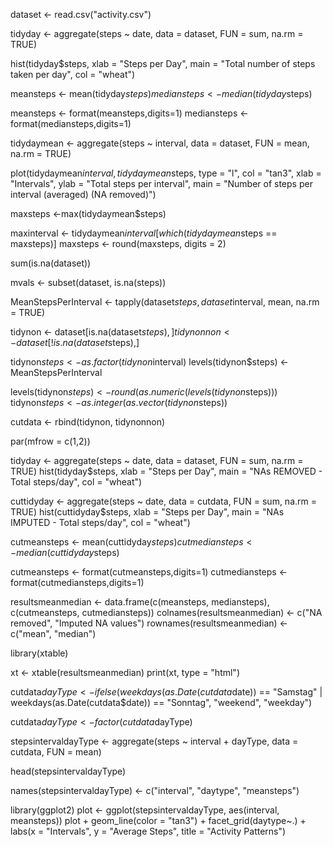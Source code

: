 dataset <- read.csv("activity.csv")

tidyday <- aggregate(steps ~ date, data = dataset, FUN = sum, na.rm = TRUE)

hist(tidyday$steps, xlab = "Steps per Day", main = "Total number of steps taken per day", col = "wheat")


meansteps <- mean(tidyday$steps)
mediansteps <- median(tidyday$steps)

meansteps <- format(meansteps,digits=1)
mediansteps <- format(mediansteps,digits=1)


tidydaymean <- aggregate(steps ~ interval, data = dataset, FUN = mean, na.rm = TRUE)

plot(tidydaymean$interval, tidydaymean$steps, type = "l", col = "tan3", xlab = "Intervals", ylab = "Total steps per interval", main = "Number of steps per interval (averaged) (NA removed)")



maxsteps <-max(tidydaymean$steps)


maxinterval <- tidydaymean$interval[which(tidydaymean$steps == maxsteps)]
maxsteps <- round(maxsteps, digits = 2)


sum(is.na(dataset))



mvals <- subset(dataset, is.na(steps))




MeanStepsPerInterval <- tapply(dataset$steps, dataset$interval, mean, na.rm = TRUE)


tidynon <- dataset[is.na(dataset$steps),]
tidynonnon <- dataset[!is.na(dataset$steps),]


tidynon$steps <- as.factor(tidynon$interval)
levels(tidynon$steps) <- MeanStepsPerInterval


levels(tidynon$steps) <- round(as.numeric(levels(tidynon$steps)))
tidynon$steps <- as.integer(as.vector(tidynon$steps))


cutdata <- rbind(tidynon, tidynonnon)


par(mfrow = c(1,2))


tidyday <- aggregate(steps ~ date, data = dataset, FUN = sum, na.rm = TRUE)
hist(tidyday$steps, xlab = "Steps per Day", main = "NAs REMOVED - Total steps/day", col = "wheat")


cuttidyday <- aggregate(steps ~ date, data = cutdata, FUN = sum, na.rm = TRUE)
hist(cuttidyday$steps, xlab = "Steps per Day", main = "NAs IMPUTED - Total steps/day", col = "wheat")


cutmeansteps <- mean(cuttidyday$steps)
cutmediansteps <- median(cuttidyday$steps)


cutmeansteps <- format(cutmeansteps,digits=1)
cutmediansteps <- format(cutmediansteps,digits=1)


resultsmeanmedian <- data.frame(c(meansteps, mediansteps), c(cutmeansteps, cutmediansteps))
colnames(resultsmeanmedian) <- c("NA removed", "Imputed NA values")
rownames(resultsmeanmedian) <- c("mean", "median")


library(xtable)

xt <- xtable(resultsmeanmedian)
print(xt, type  = "html")




cutdata$dayType <- ifelse(weekdays(as.Date(cutdata$date)) == "Samstag" | weekdays(as.Date(cutdata$date)) == "Sonntag", "weekend", "weekday")


cutdata$dayType <- factor(cutdata$dayType)



stepsintervaldayType <- aggregate(steps ~ interval + dayType, data = cutdata, FUN = mean)


head(stepsintervaldayType)



names(stepsintervaldayType) <- c("interval", "daytype", "meansteps")


library(ggplot2)
plot <- ggplot(stepsintervaldayType, aes(interval, meansteps))
plot + geom_line(color = "tan3") + facet_grid(daytype~.) + labs(x = "Intervals", y = "Average Steps", title = "Activity Patterns")


